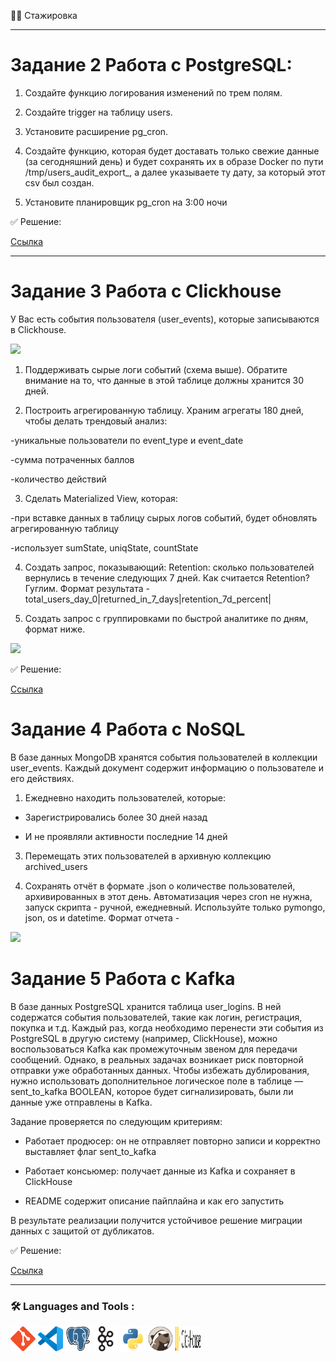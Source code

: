 :woman_technologist: Стажировка

---

# Задание 2 Работа с PostgreSQL:

1. Создайте функцию логирования изменений по трем полям.

2. Создайте trigger на таблицу users.

3. Установите расширение pg_cron.

4. Создайте функцию, которая будет доставать только свежие данные (за сегодняшний день) и будет сохранять их в образе Docker по пути /tmp/users_audit_export_, а далее указываете ту дату, за который этот csv был создан.

5. Установите планировщик pg_cron на 3:00 ночи

:white_check_mark: Решение:

<a href="https://github.com/KG7777/stepik_di_st/blob/main/4.2.sql">Ссылка</a>

---

# Задание 3 Работа с Clickhouse

У Вас есть события пользователя (user_events), которые записываются в Clickhouse.

<img src="https://ucarecdn.com/7c14f118-54b5-4840-b8a9-1f10629aa2d1/">

1. Поддерживать сырые логи событий (схема выше). Обратите внимание на то, что данные в этой таблице должны хранится 30 дней.

2. Построить агрегированную таблицу. Храним агрегаты 180 дней, чтобы делать трендовый анализ:

-уникальные пользователи по event_type и event_date

-сумма потраченных баллов

-количество действий

3. Сделать Materialized View, которая:

-при вставке данных в таблицу сырых логов событий, будет обновлять агрегированную таблицу

-использует sumState, uniqState, countState

4. Создать запрос, показывающий:
Retention: сколько пользователей вернулись в течение следующих 7 дней. Как считается Retention? Гуглим. Формат результата - total_users_day_0|returned_in_7_days|retention_7d_percent|

5. Создать запрос с группировками по быстрой аналитике по дням, формат ниже.

<img src="https://ucarecdn.com/e0f99443-1a80-4676-9a70-1cef087af415/">

:white_check_mark: Решение: 

<a href="https://github.com/KG7777/stepik_di_st/blob/main/4.3.sql">Ссылка</a>

# Задание 4 Работа с NoSQL

В базе данных MongoDB хранятся события пользователей в коллекции user_events. Каждый документ содержит информацию о пользователе и его действиях.

1. Ежедневно находить пользователей, которые:

- Зарегистрировались более 30 дней назад

- И не проявляли активности последние 14 дней

3. Перемещать этих пользователей в архивную коллекцию archived_users

4. Сохранять отчёт в формате .json о количестве пользователей, архивированных в этот день. Автоматизация через cron не нужна, запуск скрипта - ручной, ежедневный. Используйте только pymongo, json, os и datetime. Формат отчета - 
<img src="https://ucarecdn.com/980fee3f-71d9-479d-a9bd-ac126b42f488/">

# Задание 5 Работа с Kafka

В базе данных PostgreSQL хранится таблица user_logins. В ней содержатся события пользователей, такие как логин, регистрация, покупка и т.д. Каждый раз, когда необходимо перенести эти события из PostgreSQL в другую систему (например, ClickHouse), можно воспользоваться Kafka как промежуточным звеном для передачи сообщений. Однако, в реальных задачах возникает риск повторной отправки уже обработанных данных. Чтобы избежать дублирования, нужно использовать дополнительное логическое поле в таблице — sent_to_kafka BOOLEAN, которое будет сигнализировать, были ли данные уже отправлены в Kafka.

Задание проверяется по следующим критериям:

 - Работает продюсер: он не отправляет повторно записи и корректно выставляет флаг sent_to_kafka

 - Работает консьюмер: получает данные из Kafka и сохраняет в ClickHouse

 - README содержит описание пайплайна и как его запустить

В результате реализации получится устойчивое решение миграции данных с защитой от дубликатов.

:white_check_mark: Решение: 

<a href="https://github.com/KG7777/stepik_di_st/blob/main/5.2/README.md">Ссылка</a>

---

### :hammer_and_wrench: Languages and Tools :

<div>
  <img src="https://github.com/devicons/devicon/blob/master/icons/git/git-original.svg" title="Git" **alt="Git" width="40" height="40"/>
  <img src="https://github.com/devicons/devicon/blob/master/icons/vscode/vscode-original.svg" title="Vscode" **alt="Vscode" width="40" height="40"/>
  <img src="https://github.com/devicons/devicon/blob/master/icons/postgresql/postgresql-original.svg" title="postgresql" **alt="postgresql" width="40" height="40"/>
  <img src="https://github.com/devicons/devicon/blob/master/icons/apachekafka/apachekafka-original.svg" title="kafka" **alt="kafka" width="40" height="40"/>
  <img src="https://github.com/devicons/devicon/blob/master/icons/python/python-original.svg" title="python" **alt="python" width="40" height="40"/>
  <img src="https://github.com/devicons/devicon/blob/master/icons/dbeaver/dbeaver-original.svg" title="dbeaver" **alt="dbeaver" width="40" height="40"/>
  <img src="https://raw.githubusercontent.com/ClickHouse/clickhouse-presentations/master/images/logo-clickhouse.svg" title="clickhouse" **alt="clickhouse" width="40" height="40"/>
</div>



